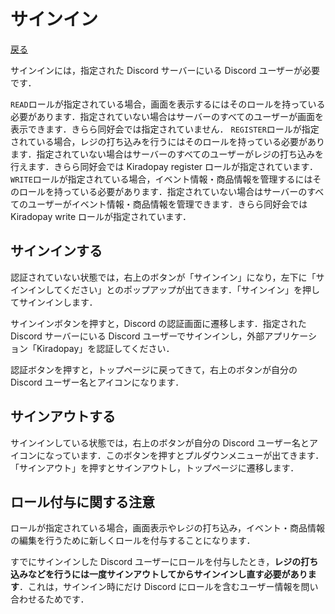 # サインイン

[戻る](index.md)

サインインには，指定された Discord サーバーにいる Discord ユーザーが必要です．

`READ`ロールが指定されている場合，画面を表示するにはそのロールを持っている必要があります．指定されていない場合はサーバーのすべてのユーザーが画面を表示できます．きらら同好会では指定されていません．
`REGISTER`ロールが指定されている場合，レジの打ち込みを行うにはそのロールを持っている必要があります．指定されていない場合はサーバーのすべてのユーザーがレジの打ち込みを行えます．きらら同好会では Kiradopay register ロールが指定されています．
`WRITE`ロールが指定されている場合，イベント情報・商品情報を管理するにはそのロールを持っている必要があります．指定されていない場合はサーバーのすべてのユーザーがイベント情報・商品情報を管理できます．きらら同好会では Kiradopay write ロールが指定されています．

## サインインする

認証されていない状態では，右上のボタンが「サインイン」になり，左下に「サインインしてください」とのポップアップが出てきます．「サインイン」を押してサインインします．

サインインボタンを押すと，Discord の認証画面に遷移します．指定された Discord サーバーにいる Discord ユーザーでサインインし，外部アプリケーション「Kiradopay」を認証してください．

認証ボタンを押すと，トップページに戻ってきて，右上のボタンが自分の Discord ユーザー名とアイコンになります．

## サインアウトする

サインインしている状態では，右上のボタンが自分の Discord ユーザー名とアイコンになっています．このボタンを押すとプルダウンメニューが出てきます．「サインアウト」を押すとサインアウトし，トップページに遷移します．

## ロール付与に関する注意

ロールが指定されている場合，画面表示やレジの打ち込み，イベント・商品情報の編集を行うために新しくロールを付与することになります．

すでにサインインした Discord ユーザーにロールを付与したとき，**レジの打ち込みなどを行うには一度サインアウトしてからサインインし直す必要があります**．これは，サインイン時にだけ Discord にロールを含むユーザー情報を問い合わせるためです．
